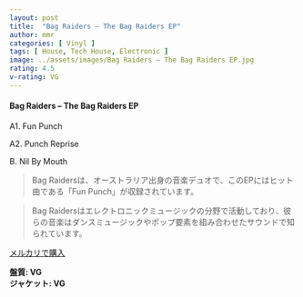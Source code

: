 ```yaml
---
layout: post
title:  "Bag Raiders – The Bag Raiders EP"
author: mmr
categories: [ Vinyl ]
tags: [ House, Tech House, Electronic ]
image: ../assets/images/Bag Raiders – The Bag Raiders EP.jpg
rating: 4.5
v-rating: VG
---
```


#### Bag Raiders – The Bag Raiders EP


A1. Fun Punch


A2. Punch Reprise


B. Nil By Mouth


> Bag Raidersは、オーストラリア出身の音楽デュオで、このEPにはヒット曲である「Fun Punch」が収録されています。

> Bag Raidersはエレクトロニックミュージックの分野で活動しており、彼らの音楽はダンスミュージックやポップ要素を組み合わせたサウンドで知られています。 


[メルカリで購入](https://jp.mercari.com/item/m29186897548)


<div class="mt-4 mb-4 d-flex align-items-center">
<strong class="mr-1">盤質: VG</strong>
</div>
<div class="mt-4 mb-4 d-flex align-items-center">
<strong class="mr-1">ジャケット: VG</strong>
</div>